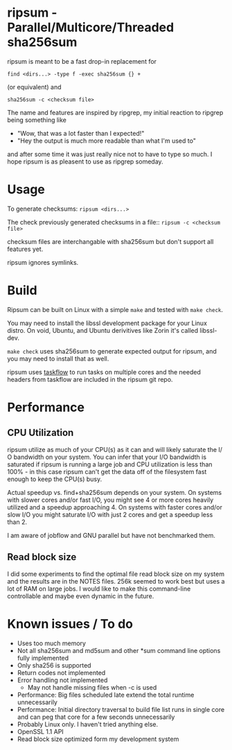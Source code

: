 # ripsum - Parallel/Multicore/Threaded sha256sum
ripsum is meant to be a fast drop-in replacement for
```
find <dirs...> -type f -exec sha256sum {} +
```
(or equivalent) and

```
sha256sum -c <checksum file>
```

The name and features are inspired by ripgrep, my initial reaction to ripgrep being 
something like
- "Wow, that was a lot faster than I expected!"
- "Hey the output is much more readable than what I'm used to"

and after some time it was just really nice not to have to type so much.  I hope ripsum
is as pleasent to use as ripgrep someday.

# Usage
To generate checksums: `ripsum <dirs...>`

The check previously generated checksums in a file:: `ripsum -c <checksum file>`

checksum files are interchangable with sha256sum but don't support all features yet.

ripsum ignores symlinks.

# Build

Ripsum can be built on Linux with a simple `make` and tested with
`make check`. 

You may need to install the libssl development package for your Linux 
distro. On void, Ubuntu, and Ubuntu derivitives like Zorin
it's called libssl-dev. 

`make check` uses sha256sum to generate expected output for ripsum, and 
you may need to install that as well. 

ripsum uses [taskflow](taskflow.github.io) to run tasks on multiple cores and the needed
headers from taskflow are included in the ripsum git repo. 

# Performance

## CPU Utilization
ripsum utilize as much of your CPU(s) as it can and will likely saturate the I/ O 
bandwidth on your system. You can infer that your I/O bandwidth is saturated if 
ripsum is running a large job and CPU utilization is less than 100% - in this case
ripsum can't get the data off of the filesystem fast enough to keep the CPU(s) busy.

Actual speedup vs. find+sha256sum depends on your system. On systems with slower cores 
and/or fast I/O, you might see 4 or more cores heavily utilized and a speedup approaching 
4.  On systems with faster cores and/or slow I/O you might saturate I/O with just 2 cores
and get a speedup less than 2. 

I am aware of jobflow and GNU parallel but have not benchmarked them. 

## Read block size

I did some experiments to find the optimal file read block size on my system and
the results are in the NOTES files. 256k seemed to work best but uses a lot of RAM on
large jobs. I would like to make this command-line controllable and maybe even dynamic 
in the future.

# Known issues / To do
- Uses too much memory
- Not all sha256sum and md5sum and other *sum command line options fully implemented
- Only sha256 is supported
- Return codes not implemented
- Error handling not implemented
	- May not handle missing files when -c is used
- Performance: Big files scheduled late extend the total runtime unnecessarily
- Performance: Initial directory traversal to build file list runs in single core and can peg that core for a few seconds unnecessarily
- Probably Linux only.  I haven't tried anything else.
- OpenSSL 1.1 API
- Read block size optimized form my development system




